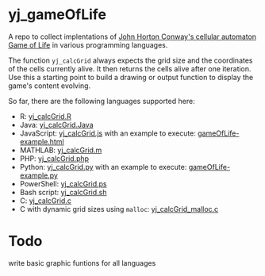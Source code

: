 # yj_gameOfLife
A repo to collect implentations of [John Horton Conway's cellular automaton Game of Life](https://en.wikipedia.org/wiki/Conway's_Game_of_Life) in various programming languages.

The function `yj_calcGrid` always expects the grid size and the coordinates of the cells currently alive. It then returns the cells alive after one iteration.
Use this a starting point to build a drawing or output function to display the game's content evolving.

So far, there are the following languages supported here:
- R: [yj_calcGrid.R](https://github.com/yjeanrenaud/yj_gameOfLife/blob/main/yj_calcGrid.R)
- Java: [yj_calcGrid.Java](https://github.com/yjeanrenaud/yj_gameOfLife/blob/main/yj_calcGrid.Java)
- JavaScript: [yj_calcGrid.js](https://github.com/yjeanrenaud/yj_gameOfLife/blob/main/yj_calcGrid.js) with an example to execute: [gameOfLife-example.html](https://github.com/yjeanrenaud/yj_gameOfLife/blob/main/gameOfLife-example.html)
- MATHLAB: [yj_calcGrid.m](https://github.com/yjeanrenaud/yj_gameOfLife/blob/main/yj_calcGrid.m)
- PHP: [yj_calcGrid.php](https://github.com/yjeanrenaud/yj_gameOfLife/blob/main/yj_calcGrid.php)
- Python: [yj_calcGrid.py](https://github.com/yjeanrenaud/yj_gameOfLife/blob/main/yj_calcGrid.py) with an example to execute: [gameOfLife-example.py](https://github.com/yjeanrenaud/yj_gameOfLife/blob/main/gameOfLife-example.py)
- PowerShell: [yj_calcGrid.ps](https://github.com/yjeanrenaud/yj_gameOfLife/blob/main/yj_calcGrid.ps)
- Bash script: [yj_calcGrid.sh](https://github.com/yjeanrenaud/yj_gameOfLife/blob/main/yj_calcGrid.sh)
- C: [yj_calcGrid.c](https://github.com/yjeanrenaud/yj_gameOfLife/blob/main/yj_calcGrid_malloc.c)
- C with dynamic grid sizes using `malloc`: [yj_calcGrid_malloc.c](https://github.com/yjeanrenaud/yj_gameOfLife/blob/main/yj_calcGrid_malloc.c)

# Todo
write basic graphic funtions for all languages
